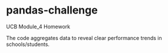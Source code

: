 # pandas-challenge
UCB Module_4 Homework

The code aggregates data to reveal clear performance trends in schools/students.
